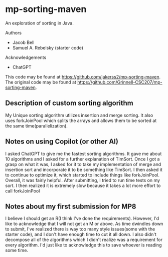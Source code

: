 # mp-sorting-maven

An exploration of sorting in Java.

Authors

- Jacob Bell
- Samuel A. Rebelsky (starter code)

Acknowledgements

- ChatGPT

This code may be found at <https://github.com/jakerss2/mp-sorting-maven>. The original code may be found at <https://github.com/Grinnell-CSC207/mp-sorting-maven>.

## Description of custom sorting algorithm

My Unique sorting algorithm utilizes insertion and merge
sorting. It also uses forkJoinPool which splits the arrays
and allows them to be sorted at the same time(parallelization).

## Notes on using Copilot (or other AI)

I asked ChatGPT to give me the fastest sorting algorithms. It gave me about
10 algorithms and I asked for a further explanation of TimSort.
Once I got a grasp on what it was, I asked for it to take my implementation
of merge and insertion sort and incorporate it to be something like TimSort.
I then asked it to continue to optimize it, which started to include things
like forkJoinPool. Overall, it was fairly helpful. After submitting, I
tried to run time tests on my sort. I then realized it is extremely slow
because it takes a lot more effort to call forkJoinPool

## Notes about my first submission for MP8

I believe I should get an R(I think I've done the requirements).
However, I'd like to acknowledge that I will not get an M or above.
As time dwindles down to submit, I've realized there is way too many
style issues(some with the starter code), and I don't have enough time
to cut it all down. I also didn't decompose all of the algorithms
which I didn't realize was a requirement for every algorithm. I'd just like
to acknowledge this to save whoever is reading some time.
